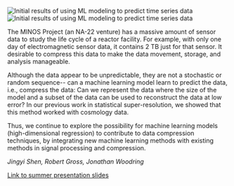 ![Initial results of using ML modeling to predict time series
data](images/2019-07-29/shen_gross_1.png)
![Initial results of using ML modeling to predict time series
data](images/2019-07-29/shen_gross_2.png)

The MINOS Project (an NA-22 venture) has a massive amount of sensor data to
study the life cycle of a reactor facility. For example, with only one day of
electromagnetic sensor data, it contains 2 TB just for that sensor. It
desirable to compress this data to make the data movement, storage, and
analysis manageable.

Although the data appear to be unpredictable, they are not a stochastic or
random sequence-- can a machine learning model learn to predict the data, i.e.,
compress the data: Can we represent the data where the size of the model and a
subset of the data can be used to reconstruct the data at low error? In our
previous work in statistical super-resolution, we showed that this method
worked with cosmology data.

Thus, we continue to explore the possibility for machine learning models
(high-dimensional regression) to contribute to data compression techniques, by
integrating new machine learning methods with existing methods in signal
processing and compression.

*Jingyi Shen, Robert Gross, Jonathan Woodring*

[Link to summer presentation
slides](files/2019-07-29/summer_work_gross_shen.pptx)
